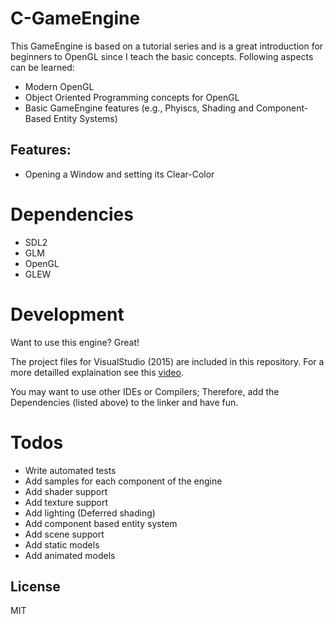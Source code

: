 # C-GameEngine

This GameEngine is based on a tutorial series and is a great introduction for beginners to OpenGL since I teach the basic concepts.
Following aspects can be learned:
  - Modern OpenGL
  - Object Oriented Programming concepts for OpenGL
  - Basic GameEngine features (e.g., Phyiscs, Shading and Component-Based Entity Systems)

## Features:

  - Opening a Window and setting its Clear-Color

# Dependencies

 - SDL2
 - GLM
 - OpenGL
 - GLEW

# Development

Want to use this engine? Great!

The project files for VisualStudio (2015) are included in this repository. For a more detailled explaination see this [video][devVid].

You may want to use other IDEs or Compilers; Therefore, add the Dependencies (listed above) to the linker and have fun.

# Todos

 - Write automated tests
 - Add samples for each component of the engine
 - Add shader support
 - Add texture support
 - Add lighting (Deferred shading)
 - Add component based entity system
 - Add scene support
 - Add static models
 - Add animated models

License
----

MIT

[devVid]: <https://www.youtube.com/watch?v=BYON4cKbxSc>
